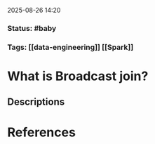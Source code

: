 2025-08-26 14:20

### Status: #baby

### Tags: [[data-engineering]] [[Spark]]

# What is  Broadcast join?



## Descriptions





# References









